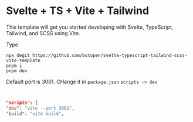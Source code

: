 # Svelte + TS + Vite + Tailwind

This template will get you started developing with Svelte, TypeScript, Tailwind, and SCSS using Vite.

Type

```
npx degit https://github.com/butopen/svelte-typescript-tailwind-scss-vite-template
pnpm i
pnpm dev
```

Default port is 3001. CHange it in `package.json` `scripts -> dev`

```json


"scripts": {
"dev": "vite --port 3001",
"build": "vite build",
```

